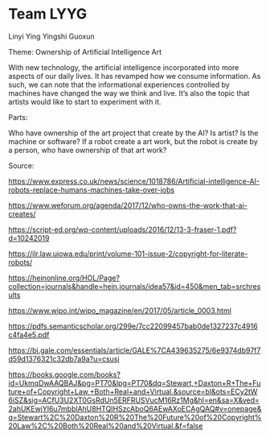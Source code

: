 Team LYYG
=========
Linyi
Ying
Yingshi
Guoxun

Theme: Ownership of Artificial Intelligence Art

With new technology, the artificial intelligence incorporated into more aspects of our daily lives. It has revamped how we consume information. As such, we can note that the informational experiences controlled by machines have changed the way we think and live. It’s also the topic that artists would like to start to experiment with it. 

Parts:

Who have ownership of the art project that create by the AI? Is artist? Is the machine or software? If a robot create a art work, but the robot is create by a person, who have ownership of that art work?

Source:

https://www.express.co.uk/news/science/1018786/Artificial-intelligence-AI-robots-replace-humans-machines-take-over-jobs

https://www.weforum.org/agenda/2017/12/who-owns-the-work-that-ai-creates/

https://script-ed.org/wp-content/uploads/2016/12/13-3-fraser-1.pdf?d=10242019

https://ilr.law.uiowa.edu/print/volume-101-issue-2/copyright-for-literate-robots/

https://heinonline.org/HOL/Page?collection=journals&handle=hein.journals/idea57&id=450&men_tab=srchresults

https://www.wipo.int/wipo_magazine/en/2017/05/article_0003.html

https://pdfs.semanticscholar.org/299e/7cc22099457bab0de1327237c4916c4fa4e5.pdf

https://bi.gale.com/essentials/article/GALE%7CA439635275/6e9374db97f7d59d1376321c32db7a9a?u=csusj

https://books.google.com/books?id=UkmqDwAAQBAJ&pg=PT70&lpg=PT70&dq=Stewart,+Daxton+R+The+Future+of+Copyright+Law,+Both+Real+and+Virtual.&source=bl&ots=ECy2tW6iSZ&sig=ACfU3U2XT0GsRdUn5ERFRUSVucM16Rz1Mg&hl=en&sa=X&ved=2ahUKEwjYl6u7mbblAhU8HTQIHSzcAboQ6AEwAXoECAgQAQ#v=onepage&q=Stewart%2C%20Daxton%20R%20The%20Future%20of%20Copyright%20Law%2C%20Both%20Real%20and%20Virtual.&f=false
